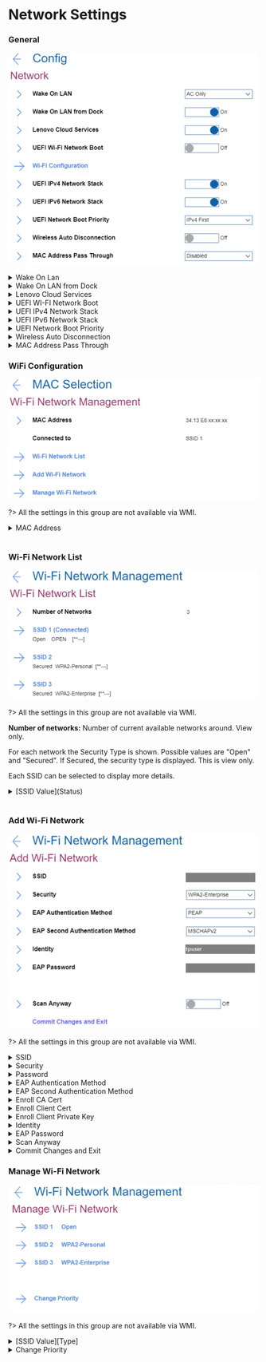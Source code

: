 # Network Settings #

### General ###

![](./img/network.png)
<details><summary>Wake On Lan</summary>

This setting is applicable to ThinkPads with built-in Ethernet port.

One of 3 Possible options: <br>

1.	**AC Only** - Wake On LAN function works only when AC is attached. Default.
2.	Disabled - function is turned off.
3.	AC and Battery - Wake On LAN function works with both AC and Battery.

?>  AC is required with magic packet type Wake On LAN.

Wake On LAN function may be blocked due to password configuration.

| WMI Setting name | Values | Locked by SVP | AMD/Intel |
|:---|:---|:---|:---|
| WakeOnLAN | Disable, ACOnly, ACandBattery, Enable | No | Both |

</details>

<details><summary>Wake On LAN from Dock</summary>

This setting is applicable to ThinkPads with no Ethernet port.

One of 2 Possible options:

1.	**On** - function is turned on. Default.

   ?>  This feature will not work while Secure Boot is disabled.

2.	Off - function is turned off.

?>  Wake On LAN from Dock works only when ThinkPad USB-C Dock or ThinkPad Thunderbolt Dock is attached.

Wake on LAN from Dock function may be blocked due to password configuration.

| WMI Setting name | Values | Locked by SVP | AMD/Intel |
|:---|:---|:---|:---|
| WakeOnLANDock  | Disable, Enable | No | Both |

</details>

<details><summary>Lenovo Cloud Services</summary>

One of 2 Possible options:

1.	**On** - function is turned on. System connects Lenovo Cloud Services via HTTPs. DHCP option settings are not required. Default.

?>  This feature will not work while Secure Boot is disabled.

2.	Off - function is turned off.

**Additional information**<br>
Once the feature is enabled,  then it becomes available for selection in “BIOS -> Startup -> Edit Boot Order”, or “BIOS -> Startup -> Network Boot”, or via F12 Boot Menu.
When “Lenovo Cloud Services” booted, then following options will be available for selection:

1. **Lenovo Cloud Deploy (ITC)** – it is a method to send Factory-Style images to customers for deployment in the field.
Additional information is here: [Lenovo Cloud Deploy](https://www.lenovoclouddeploy.com/en/auth/welcome)
2. **Windows Virtual Desktop (VDI)** – it provides the VDI environment to customer. VDI itself will be setup by the customer (IT Admin). If this option is selected, then it will become available as a boot option.  
Additional information is here: [Client Virtualization & Infrastructure Solutions - Lenovo](https://www.lenovo.com/lt/lt/data-center/solutions/client-virtualization) and [Windows Virtual Desktop](https://www.microsoft.com/en-us/microsoft-365/blog/2019/09/30/windows-virtual-desktop-generally-available-worldwide/).

| WMI Setting name | Values | Locked by SVP | AMD/Intel |
|:---|:---|:---|:---|
| LenovoCloudServices  | Disable, Enable | No | Intel |

</details>

<details><summary>UEFI WI-FI Network Boot</summary>

One of 2 Possible options:<br>

1. On - function is turned on. UEFI Wi-Fi driver is loaded at next boot and can connect to Access point.
2. **Off** - function is turned off. Default.

?>  Secure Boot must be enabled to use UEFI Network Boot.

| WMI Setting name | Values | Locked by SVP | AMD/Intel |
|:---|:---|:---|:---|
| WiFiNetworkBoot  | Disable, Enable | No | Intel |

</details>

<details><summary>UEFI IPv4 Network Stack</summary>

One of 2 Possible options:<br>

1. **On** - function is turned on. UEFI IPv4 Network Stack for UEFI environment is enabled. Default.
2. Off - function is turned off.

| WMI Setting name | Values | Locked by SVP | AMD/Intel |
|:---|:---|:---|:---|
| IPv4NetworkStack  | Disable, Enable | No | Both |

</details>

<details><summary>UEFI IPv6 Network Stack</summary>

One of 2 Possible options:<br>

1. **On** - function is turned on. UEFI IPv6 Network Stack for UEFI environment is enabled. Default.
2. Off - function is turned off.

| WMI Setting name | Values | Locked by SVP | AMD/Intel |
|:---|:---|:---|:---|
| IPv6NetworkStack  | Disable, Enable | No | Both |

</details>

<details><summary>UEFI Network Boot Priority</summary>

One of 2 possible options for Network Stack priority for UEFI PXE Boot:<br>

1. **IPv4 First** – Default.
2. IPv6 First

| WMI Setting name | Values | Locked by SVP | AMD/Intel |
|:---|:---|:---|:---|
| UefiPxeBootPriority  | IPv6First, IPv4First | No | Both |

</details>

<details><summary>Wireless Auto Disconnection</summary>

One of 2 possible states for Wireless Auto Disconnection feature when Ethernet cable is connected to Ethernet LAN on system:<br>

1. On - function is turned on. Wireless LAN radios is automatically turned off whenever Ethernet cable is connected.
2. **Off** - function is turned off. Default.

| WMI Setting name | Values | Locked by SVP | AMD/Intel |
|:---|:---|:---|:---|
| WirelessAutoDisconnection  | Disable, Enable | No | Both |

</details>

<details><summary>MAC Address Pass Through</summary>

One of 3 possible options for MAC Address Pass Through function when dock is attached:<br>

1. **Disabled** - Dock Ethernet uses its own MAC address. Default
2. Internal MAC Address - Dock Ethernet uses same MAC address as internal LAN.
3. Second MAC Address - Dock Ethernet uses the second MAC address that is stored in the system's EEPROM. This allows for a device-specific MAC address that is different from the internal NIC's MAC address so they can be managed separately if necessary.

For systems that do not have an internal NIC, there will only be two options:  off, which means the dock will use it's own MAC Address; or on, which means the dock will use MAC address stored in the system EEPROM.

| WMI Setting name | Values | Locked by SVP | AMD/Intel |
|:---|:---|:---|:---|
| MACAddressPassThrough  | Disable, Enable, Second | No | Both |

</details>

### WiFi Configuration ###

![](./img/wifi.png)

?>  All the settings in this group are not available via WMI.

<details><summary>MAC Address</summary>

Media access control (MAC) address of the wireless network interface controller. View only.
Note. There could be several MAC addresses in case there are several wireless network interface controllers.
<br>
For every MAC Address the following information is shown:<br>

* MAC Address - Media access control (MAC) address of the selected wireless network interface controller. View only.
* [State] - One of 2 Possible options:
   1. **Disconnected** - device is not connected to a Wi-Fi network. Default.
   2. Connected to [SSID] - device is connected to a Wi-Fi network which has displayed SSID.


</details>
<br>

### Wi-Fi Network List ###

![](./img/wifinetworklist.png)

?>  All the settings in this group are not available via WMI.

**Number of networks:** Number of current available networks around. View only.

For each network the Security Type is shown.  Possible values are "Open" and "Secured".  If Secured, the security type is displayed. This is view only.

Each SSID can be selected to display more details.
<details><summary>[SSID Value](Status)</summary>


![](./img/wifinetworkconfig.png)

<details><summary>Connection Status</summary>

View only. One of 2 possible statuses:

1.	**Disconnected** - device is not connected to this Wi-Fi network. Default.
2.	Connected - device is connected to this Wi-Fi network.


</details>

<details><summary>SSID</summary>


SSID (Service Set Identifier) is the name of the wireless network.

View only.


</details>

<details><summary>Security</summary>


Security type of this Wi-Fi network.

View only.

Possible options:

1.	Open
2.	WPA2-Personal
3.	*WPA2-Enterprise* - Default.
4. PEAP
5. EAP-TLS


</details>

<details><summary>Password</summary>

Field for entering password. Visible only for networks with security WPA2-Personal.<br>
Password length: 8-63 characters.

</details>

<details><summary>EAP Authentication Method</summary>

Selected EAP Authentication Method. View only. Visible only for networks with security WPA2-Enterprise. Default value depends on the network. Possible options:

1. PEAP
2.	EAP-TLS


</details>

<details><summary>EAP Second Authentication Method</summary>

Selected EAP Second Authentication Method. View only. Visible only for networks with security WPA2-Enterprise and if ‘EAP Authentication Method’ is ‘PEAP’. Default value depends on the network. Possible options:

1. MSCHAPv2


</details>

<details><summary>Enroll CA Cert</summary>

This is the option to enroll CA (Certification Authority) certificate. Empty by default.
Visible only for networks with security WPA2-Enterprise.

</details>

<details><summary>Enroll Client Cert</summary>

This is the option to enroll client certificate. Empty by default.
Visible only for networks with security WPA2-Enterprise and if ‘EAP Authentication Method’ is ‘EAP-TLS’.

</details>

<details><summary>Enroll Client Private Key</summary>

This is the option to enroll client private key. Empty by default.
Visible only for networks with security WPA2-Enterprise and if ‘EAP Authentication Method’ is ‘EAP-TLS’.

</details>

<details><summary>Identity</summary>

Identity value if there is any. View only. Identity length: 6-20 characters.
Visible only for networks with security WPA2-Enterprise.

</details>

<details><summary>EAP Password</summary>

Field for entering EAP password. Requirements to password length: 1-63 characters.
Visible only for networks with security WPA2-Enterprise.

</details>

<details><summary>[Action]</summary>

One of 2 possible actions:

1.	Connect to this network - visible if device is not connected to this Wi-Fi network
2.	Disconnect - visible if device is connected to this Wi-Fi network


</details>

</details>
<br>

### Add Wi-Fi Network ###

![](./img/addwifinetwork.png)

?>  All the settings in this group are not available via WMI.

<details><summary>SSID</summary>

Field for entering SSID value.

</details>

<details><summary>Security</summary>

Field to select the security type of this Wi-Fi network. Possible options:

1.	**Open** – Default
2.	WPA2-Personal
3.	WPA2-Enterprise


</details>

<details><summary>Password</summary>

Field for entering password. Visible only for a network with security WPA2-Personal.<br>
Password length: 8-63 characters.

</details>

<details><summary>EAP Authentication Method</summary>

Field to select EAP Authentication Method. Possible options:

1.	**PEAP** – Default
2.	EAP-TLS

Visible only for a network with security WPA2-Enterprise.

</details>

<details><summary>EAP Second Authentication Method</summary>

Field to select EAP Second Authentication Method. Possible options:

1.	**MSCHAPv2** – Default.

Visible only for a network with security WPA2-Enterprise and if ‘EAP Authentication Method’ is ‘PEAP’.

</details>

<details><summary>Enroll CA Cert</summary>

This is the option to enroll CA (Certification Authority) certificate. Empty by default.<br>
Visible only for networks with security WPA2-Enterprise.

</details>

<details><summary>Enroll Client Cert</summary>

This is the option to enroll client certificate. Empty by default.<br>
Visible only for networks with security WPA2-Enterprise and if ‘EAP Authentication Method’ is ‘EAP-TLS’.

</details>

<details><summary>Enroll Client Private Key</summary>

This is the option to enroll client private key. Empty by default.<br>
Visible only for networks with security WPA2-Enterprise and if ‘EAP Authentication Method’ is ‘EAP-TLS’.

</details>

<details><summary>Identity</summary>

Field for entering identity value if there is any.<br>
Requirements to identity length: 6-20 characters.<br>
Visible only for a network with security WPA2-Enterprise.

</details>

<details><summary>EAP Password</summary>

Field for entering EAP password. <br>
Requirements to password length: 1-63 characters.<br>
Visible only for a network with security WPA2-Enterprise.

</details>

<details><summary>Scan Anyway</summary>

Field to define whether to scan even when this network is not broadcasting its name. One of 2 possible options:

1.	**On** - the network will be scanned when it does not broadcast its name. Default.
2.	Off - the network will not be scanned when it does not broadcast its name.

Visible only for a network with security WPA2-Enterprise.

</details>

<details><summary>Commit Changes and Exit</summary>

This is the option to save changes and exits back to the Manage Wi-Fi network page.

</details>

### Manage Wi-Fi Network ###

![](./img/managewifilist.png)

?>  All the settings in this group are not available via WMI.

<details><summary>[SSID Value][Type] </summary>

SSID value and its type.<br>
Every SSID on the list leads to details for this network. See descriptions below.<br>

![](./img/managewificonfig.png)

<details><summary>SSID</summary>

Field for editing SSID value.

</details>

<details><summary>Security</summary>

Field to select the security type of this Wi-Fi network. Default value depends on the network. Possible options:

1.	Open
2.	WPA2-Personal
3.	WPA2-Enterprise


</details>

<details><summary>Password</summary>

Field for entering password. Visible only for a network with security WPA2-Personal.<br>
Password length: 8-63 characters.

</details>

<details><summary>EAP Authentication Method</summary>

Field to select EAP Authentication Method. Possible options:

1.	**PEAP** – Default
2.	EAP-TLS

Visible only for a network with security WPA2-Enterprise.

</details>

<details><summary>EAP Second Authentication Method</summary>

Field to select EAP Second Authentication Method. Possible options:

1.	**MSCHAPv2** – Default.

Visible only for a network with security WPA2-Enterprise and if ‘EAP Authentication Method’ is ‘PEAP’.

</details>

<details><summary>Enroll CA Cert</summary>

This is the option to enroll CA (Certification Authority) certificate. Empty by default.<br>
Visible only for networks with security WPA2-Enterprise.

</details>

<details><summary>Enroll Client Cert</summary>

This is the option to enroll client certificate. Empty by default.<br>
Visible only for networks with security WPA2-Enterprise and if ‘EAP Authentication Method’ is ‘EAP-TLS’.

</details>

<details><summary>Enroll Client Private Key</summary>

This is the option to enroll client private key. Empty by default.<br>
Visible only for networks with security WPA2-Enterprise and if ‘EAP Authentication Method’ is ‘EAP-TLS’.

</details>

<details><summary>Identity</summary>

Field to enter identity value if there is any.<br>
Requirements to identity length: 6-20 characters.<br>
Visible only for a network with security WPA2-Enterprise.

</details>

<details><summary>EAP Password</summary>

Field for entering EAP password. <br>
Requirements to password length: 1-63 characters.<br>
Visible only for a network with security WPA2-Enterprise.

</details>

<details><summary>Scan Anyway</summary>

Field to define whether to scan even when this network is not broadcasting its name. One of 2 possible options:

1.	On - the network will be scanned when it does not broadcast its name.
2.	**Off** - the network will not be scanned when it does not broadcast its name. Default.

Visible only for a network with security WPA2-Enterprise.

</details>

<details><summary>Commit Changes and Exit</summary>

This is the option to save changes and exits back to the Manage Wi-Fi network page.

</details>

<details><summary>Forget This Network</summary>

This is the option to forget the settings for the selected network and disconnect from it.

</details>

</details>

<details><summary>Change Priority</summary>

Leads to the list of saved Wi-Fi networks.<br>  
The option will show a warning message if Network List is empty. See descriptions below.<br>

![](./img/managewifipriority.png)

<details><summary>Priority List</summary>

Contains the list of SSIDs of the saved networks.

</details>

<details><summary>Commit Changes and Exit</summary>

This is the option to save changes and exits back to the Manage Wi-Fi network page.

</details>


</details>
